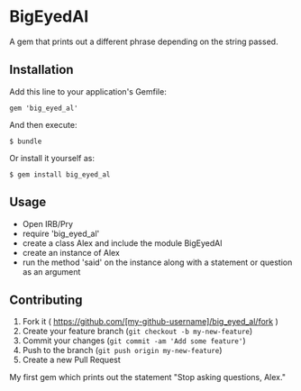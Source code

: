 # BigEyedAl

A gem that prints out a different phrase depending on the string passed.

## Installation

Add this line to your application's Gemfile:

    gem 'big_eyed_al'

And then execute:

    $ bundle

Or install it yourself as:

    $ gem install big_eyed_al

## Usage

- Open IRB/Pry
- require 'big_eyed_al'
- create a class Alex and include the module BigEyedAl
- create an instance of Alex
- run the method 'said' on the instance along with a statement or question as an argument


## Contributing

1. Fork it ( https://github.com/[my-github-username]/big_eyed_al/fork )
2. Create your feature branch (`git checkout -b my-new-feature`)
3. Commit your changes (`git commit -am 'Add some feature'`)
4. Push to the branch (`git push origin my-new-feature`)
5. Create a new Pull Request

My first gem which prints out the statement "Stop asking questions, Alex."
